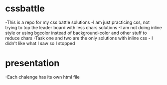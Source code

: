 # cssbattle
-This is a repo for my css battle solutions
-I am just practicing css, not trying to top the leader board with less chars solutions
-I am not doing inline style or using bgcolor instead of background-color and other stuff to reduce chars
-Task one and two are the only solutions with inline css - I didn't like what I saw so I stopped

# presentation
-Each chalenge has its own html file
